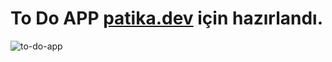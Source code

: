 # To Do APP [patika.dev](www.patika.dev) için hazırlandı.


![to-do-app](https://user-images.githubusercontent.com/110517839/186127361-443b093a-3cc6-48f3-8d2c-b9887b190da3.PNG)
